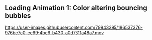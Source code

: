 ## Loading Animation 1: Color altering bouncing bubbles 

https://user-images.githubusercontent.com/79943395/186537376-976be7c0-ee69-4bc6-b430-a0d7611a48a7.mov

